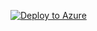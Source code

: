 [![Deploy to Azure](https://aka.ms/deploytoazurebutton)](https://portal.azure.com/#create/Microsoft.Template/uri/https%3A%2F%2Fraw.githubusercontent.com%2Fornithogalum%2Fazur-arm-strapi%2Fmain%2Ftemplate.json)
